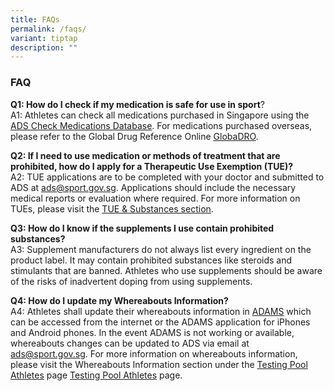 ```yaml
---
title: FAQs
permalink: /faqs/
variant: tiptap
description: ""
---
```

<h3><strong>FAQ</strong></h3><p><strong>Q1: How do I check if my medication is safe for use in sport</strong>?<br>A1: Athletes can check all medications purchased in Singapore using the <a href="https://checkmedication.antidopingsingapore.gov.sg" rel="noopener noreferrer nofollow" target="_blank">ADS Check Medications Database</a>. For medications purchased overseas, please refer to the Global Drug Reference Online <a href="https://www.globaldro.com/Home" rel="noopener noreferrer nofollow" target="_blank"><u>GlobaDRO</u></a>.</p><p><strong>Q2: If I need to use medication or methods of treatment that are prohibited, how do I apply for a Therapeutic Use Exemption (TUE)?</strong><br>A2: TUE applications are to be completed with your doctor and submitted to ADS at&nbsp;<a href="https://checkmedication.sportsingapore.gov.sg/" rel="noopener noreferrer nofollow" target="_blank"><u>ads@sport.gov.sg</u></a>. Applications should include the necessary medical reports or evaluation where required. For more information on TUEs, please visit the&nbsp;<a href="https://www.sportsingapore.gov.sg/our-work/anti-doping-singapore/therapeutic-use-exemption-tue-substances/" rel="noopener noreferrer nofollow" target="_blank"><u>TUE &amp; Substances section</u></a>.</p><p><strong>Q3: How do I know if the supplements I use contain prohibited substances?</strong><br>A3: Supplement manufacturers do not always list every ingredient on the product label. It may contain prohibited substances like steroids and stimulants that are banned. Athletes who use supplements should be aware of the risks of inadvertent doping from using supplements.</p><p><strong>Q4: How do I update my Whereabouts Information?</strong><br>A4: Athletes shall update their whereabouts information in&nbsp;<a href="https://adams.wada-ama.org/adams/" rel="noopener noreferrer nofollow" target="_blank"><u>ADAMS</u></a>&nbsp;which can be accessed from the internet or the ADAMS application for iPhones and Android phones. In the event ADAMS is not working or available, whereabouts changes can be updated to ADS via email at <a href="mailto:ads@sport.gov.sg" rel="noopener noreferrer nofollow" target="_blank">ads@sport.gov.sg</a>. For more information on whereabouts information, please visit the Whereabouts Information section under the <a href="https://www.antidopingsingapore.gov.sg/anti-doping-singapore/testing-pool-athletes/" rel="noopener noreferrer nofollow" target="_blank">Testing Pool Athletes</a> page <a href="https://www.sportsingapore.gov.sg/our-work/anti-doping-singapore/testing-pool-athletes/" rel="noopener noreferrer nofollow" target="_blank"><u>Testing Pool Athletes</u></a> page.</p><p></p>